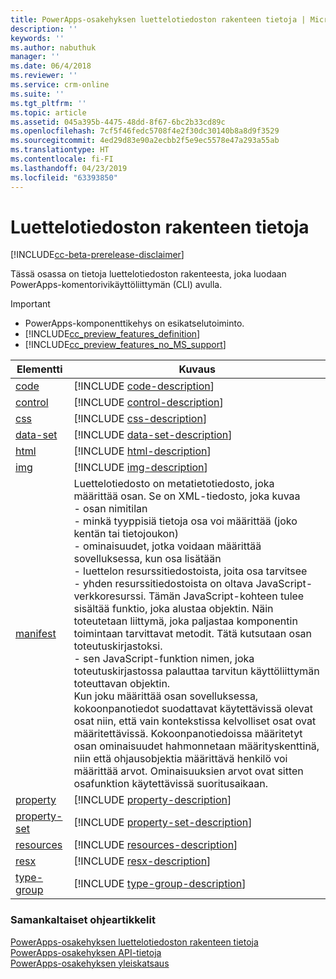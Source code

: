 ```yaml
---
title: PowerApps-osakehyksen luettelotiedoston rakenteen tietoja | Microsoft Docs
description: ''
keywords: ''
ms.author: nabuthuk
manager: ''
ms.date: 06/4/2018
ms.reviewer: ''
ms.service: crm-online
ms.suite: ''
ms.tgt_pltfrm: ''
ms.topic: article
ms.assetid: 045a395b-4475-48dd-8f67-6bc2b33cd89c
ms.openlocfilehash: 7cf5f46fedc5708f4e2f30dc30140b8a8d9f3529
ms.sourcegitcommit: 4ed29d83e90a2ecbb2f5e9ec5578e47a293a55ab
ms.translationtype: HT
ms.contentlocale: fi-FI
ms.lasthandoff: 04/23/2019
ms.locfileid: "63393850"
---
```

# <a name="manifest-schema-reference"></a>Luettelotiedoston rakenteen tietoja

[!INCLUDE[cc-beta-prerelease-disclaimer](../../../includes/cc-beta-prerelease-disclaimer.md)]

Tässä osassa on tietoja luettelotiedoston rakenteesta, joka luodaan PowerApps-komentorivikäyttöliittymän (CLI) avulla.

> [!IMPORTANT]
> - PowerApps-komponenttikehys on esikatselutoiminto.
> - [!INCLUDE[cc_preview_features_definition](../../../includes/cc-preview-features-definition.md)] 
> - [!INCLUDE[cc_preview_features_no_MS_support](../../../includes/cc-preview-features-no-ms-support.md)]

|Elementti|Kuvaus|
|----|-----------|
|[code](code.md)|[!INCLUDE [code-description](includes/code-description.md)]|
|[control](control.md)|[!INCLUDE [control-description](includes/control-description.md)]|
|[css](css.md)|[!INCLUDE [css-description](includes/css-description.md)]|
|[data-set](data-set.md)|[!INCLUDE [data-set-description](includes/data-set-description.md)]|
|[html](html.md)|[!INCLUDE [html-description](includes/html-description.md)]|
|[img](img.md)|[!INCLUDE [img-description](includes/img-description.md)]|
|[manifest](manifest.md)|Luettelotiedosto on metatietotiedosto, joka määrittää osan. Se on XML-tiedosto, joka kuvaa<br/> - osan nimitilan<br/> - minkä tyyppisiä tietoja osa voi määrittää (joko kentän tai tietojoukon)<br/> - ominaisuudet, jotka voidaan määrittää sovelluksessa, kun osa lisätään<br/> - luettelon resurssitiedostoista, joita osa tarvitsee<br/> - yhden resurssitiedostoista on oltava JavaScript-verkkoresurssi. Tämän JavaScript-kohteen tulee sisältää funktio, joka alustaa objektin. Näin toteutetaan liittymä, joka paljastaa komponentin toimintaan tarvittavat metodit. Tätä kutsutaan osan toteutuskirjastoksi.<br/> - sen JavaScript-funktion nimen, joka toteutuskirjastossa palauttaa tarvitun käyttöliittymän toteuttavan objektin.<br/> Kun joku määrittää osan sovelluksessa, kokoonpanotiedot suodattavat käytettävissä olevat osat niin, että vain kontekstissa kelvolliset osat ovat määritettävissä. Kokoonpanotiedoissa määritetyt osan ominaisuudet hahmonnetaan määrityskenttinä, niin että ohjausobjektia määrittävä henkilö voi määrittää arvot. Ominaisuuksien arvot ovat sitten osafunktion käytettävissä suoritusaikaan.|
|[property](property.md)|[!INCLUDE [property-description](includes/property-description.md)]|
|[property-set](property-set.md)|[!INCLUDE [property-set-description](includes/property-set-description.md)]|
|[resources](resources.md)|[!INCLUDE [resources-description](includes/resources-description.md)]|
|[resx](resx.md)|[!INCLUDE [resx-description](includes/resx-description.md)]|
|[type-group](type-group.md)|[!INCLUDE [type-group-description](includes/type-group-description.md)]|


### <a name="related-topics"></a>Samankaltaiset ohjeartikkelit

[PowerApps-osakehyksen luettelotiedoston rakenteen tietoja](index.md)<br/>
[PowerApps-osakehyksen API-tietoja](../reference/index.md)<br/>
[PowerApps-osakehyksen yleiskatsaus](../overview.md)